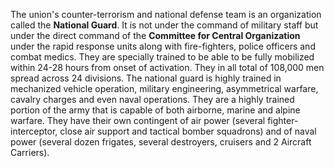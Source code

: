The union's counter-terrorism and national defense team is an organization called the **National Guard**. It is not under the command of military staff but under the direct command of the **Committee for Central Organization** under the rapid response units along with fire-fighters, police officers and combat medics. They are specially trained to be able to be fully mobilized within 24-28 hours from onset of activation. They in all total of 108,000 men spread across 24 divisions. The national guard is highly trained in mechanized vehicle operation, military engineering, asymmetrical warfare, cavalry charges and even naval operations. They are a highly trained portion of the army that is capable of both airborne, marine and alpine warfare. They have their own contingent of air power (several fighter-interceptor, close air support and tactical bomber squadrons) and of naval power (several dozen frigates, several destroyers, cruisers and 2 Aircraft Carriers).